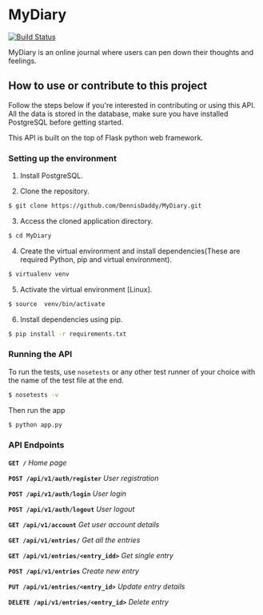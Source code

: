 # MyDiary
[![Build Status](https://travis-ci.com/DennisDaddy/MyDiary.svg?branch=challenge3)](https://travis-ci.com/DennisDaddy/MyDiary)


MyDiary is an online journal where users can pen down their thoughts and feelings.

## How to use or contribute to this project
Follow the steps below if you're interested in contributing or using this API.
All the data is stored in the database, make sure you have installed PostgreSQL before getting started.

This API is built on the top of Flask python web framework.



### Setting up the environment

1. Install PostgreSQL.

2. Clone the repository.

```sh
$ git clone https://github.com/DennisDaddy/MyDiary.git
```

3. Access the cloned application directory.

```sh
$ cd MyDiary
```


4. Create the virtual environment and install dependencies(These are required Python, pip and virtual environment).

```sh
$ virtualenv venv
```

5. Activate the virtual environment [Linux].

```sh
$ source  venv/bin/activate
```


6. Install dependencies using pip.

```sh
$ pip install -r requirements.txt
```



### Running the API

To run the tests, use `nosetests` or any other test runner of your choice with the name of the test file at the end.

```sh
$ nosetests -v
```

Then run the app

```sh
$ python app.py
```

### API Endpoints

**`GET /`** *Home page*

**`POST /api/v1/auth/register`** *User registration*

**`POST /api/v1/auth/login`** *User login*

**`POST /api/v1/auth/logout`** *User logout*

**`GET /api/v1/account`** *Get user account details*

**`GET /api/v1/entries/`** *Get all the entries*

**`GET /api/v1/entries/<entry_idd>`** *Get single entry*

**`POST /api/v1/entries`** *Create new entry*

**`PUT /api/v1/entries/<entry_id>`** *Update entry details*

**`DELETE /api/v1/entries/<entry_id>`** *Delete entry*

